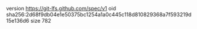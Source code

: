version https://git-lfs.github.com/spec/v1
oid sha256:2d68f9db04e1e50375bc1254a1a0c445c118d810829368a7f593219d15e136d6
size 782
